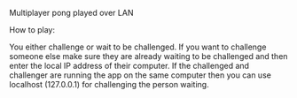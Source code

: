 Multiplayer pong played over LAN

How to play:

You either challenge or wait to be challenged. 
If you want to challenge someone else make sure they are already waiting to be challenged and then
enter the local IP address of their computer. If the challenged and challenger are running the app
on the same computer then you can use localhost (127.0.0.1) for challenging the person waiting.
